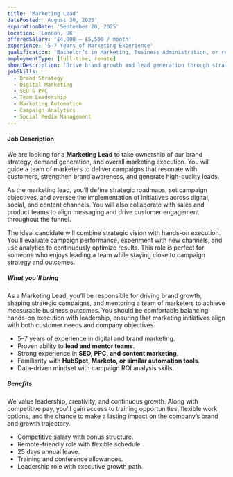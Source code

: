 ```yaml
---
title: 'Marketing Lead'
datePosted: 'August 30, 2025'
expirationDate: 'September 20, 2025'
location: 'London, UK'
offeredSalary: '£4,000 – £5,500 / month'
experience: '5–7 Years of Marketing Experience'
qualification: 'Bachelor’s in Marketing, Business Administration, or related field'
employmentType: [full-time, remote]
shortDescription: 'Drive brand growth and lead generation through strategic marketing leadership.'
jobSkills:
  - Brand Strategy
  - Digital Marketing
  - SEO & PPC
  - Team Leadership
  - Marketing Automation
  - Campaign Analytics
  - Social Media Management
---
```


#### Job Description

We are looking for a **Marketing Lead** to take ownership of our brand strategy, demand generation, and overall marketing execution. You will guide a team of marketers to deliver campaigns that resonate with customers, strengthen brand awareness, and generate high-quality leads.

As the marketing lead, you’ll define strategic roadmaps, set campaign objectives, and oversee the implementation of initiatives across digital, social, and content channels. You will also collaborate with sales and product teams to align messaging and drive customer engagement throughout the funnel.

The ideal candidate will combine strategic vision with hands-on execution. You’ll evaluate campaign performance, experiment with new channels, and use analytics to continuously optimize results. This role is perfect for someone who enjoys leading a team while staying close to campaign strategy and outcomes.

##### What you’ll bring

As a Marketing Lead, you’ll be responsible for driving brand growth, shaping strategic campaigns, and mentoring a team of marketers to achieve measurable business outcomes. You should be comfortable balancing hands-on execution with leadership, ensuring that marketing initiatives align with both customer needs and company objectives.

- 5–7 years of experience in digital and brand marketing.
- Proven ability to **lead and mentor teams**.
- Strong experience in **SEO, PPC, and content marketing**.
- Familiarity with **HubSpot, Marketo, or similar automation tools**.
- Data-driven mindset with campaign ROI analysis skills.

##### Benefits

We value leadership, creativity, and continuous growth. Along with competitive pay, you’ll gain access to training opportunities, flexible work options, and the chance to make a lasting impact on the company’s brand and growth trajectory.

- Competitive salary with bonus structure.
- Remote-friendly role with flexible schedule.
- 25 days annual leave.
- Training and conference allowances.
- Leadership role with executive growth path.
